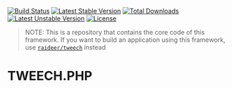 [![Build Status](https://travis-ci.org/raideer/tweech-framework.svg?branch=master)](https://travis-ci.org/raideer/tweech-framework)
[![Latest Stable Version](https://poser.pugx.org/raideer/tweech-framework/v/stable)](https://packagist.org/packages/raideer/tweech-framework) [![Total Downloads](https://poser.pugx.org/raideer/tweech-framework/downloads)](https://packagist.org/packages/raideer/tweech-framework) [![Latest Unstable Version](https://poser.pugx.org/raideer/tweech-framework/v/unstable)](https://packagist.org/packages/raideer/tweech-framework) [![License](https://poser.pugx.org/raideer/tweech-framework/license)](https://packagist.org/packages/raideer/tweech-framework)

>NOTE: This is a repository that contains the core code of this framework. If you want to build an application using this framework, use [`raideer/tweech`](https://github.com/raideer/tweech) instead

# TWEECH.PHP
